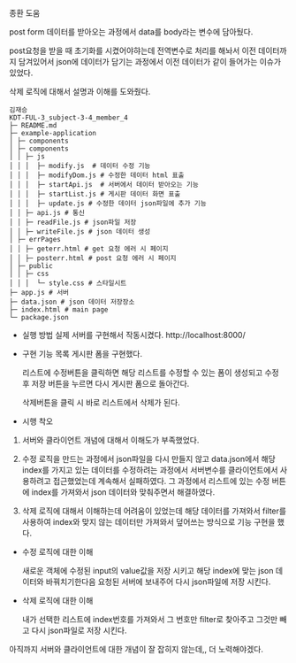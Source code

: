 종환 도움

post form 데이터를 받아오는 과정에서 data를 body라는 변수에 담아뒀다.

post요청을 받을 때 초기화를 시켰어야햐는데 전역변수로 처리를 해놔서 이전 데이터까지 담겨있어서 json에 데이터가 담기는 과정에서 이전 데이터가 같이 들어가는 이슈가 있었다.

삭제 로직에 대해서 설명과 이해를 도와줬다.

```
김재승
KDT-FUL-3_subject-3-4_member_4
├─ README.md
├─ example-application
│ ├─ components
│ ├─ components
│ │ ├─ js
│ │ │  ├─ modify.js  # 데이터 수정 기능
│ │ │  ├─ modifyDom.js # 수정한 데이터 html 표출
│ │ │  ├─ startApi.js  # 서버에서 데이터 받아오는 기능
│ │ │  ├─ startList.js # 게시판 데이터 화면 표출
│ │ │  ├─ update.js # 수정한 데이터 json파일에 추가 기능
│ │ ├─ api.js # 통신
│ │ ├─ readFile.js # json파일 저장
│ │ ├─ writeFile.js # json 데이터 생성
│ ├─ errPages
│ │ ├─ geterr.html # get 요청 에러 시 페이지
│ │ ├─ posterr.html # post 요청 에러 시 페이지
│ ├─ public
│ │ ├─ css
│ │ │  └─ style.css # 스타일시트
├─ app.js # 서버
├─ data.json # json 데이터 저장장소
├─ index.html # main page
└─ package.json
```

-   실행 방법
    실제 서버를 구현해서 작동시켰다.
    http://localhost:8000/

-   구현 기능 목록
    게시판 폼을 구현했다.

    리스트에 수정버튼을 클릭하면 해당 리스트를 수정할 수 있는 폼이 생성되고 수정 후 저장 버튼을 누르면 다시 게시판 폼으로 돌아간다.

    삭제버튼을 클릭 시 바로 리스트에서 삭제가 된다.

-   시행 착오

1. 서버와 클라이언트 개념에 대해서 이해도가 부족했었다.

2. 수정 로직을 만드는 과정에서 json파일을 다시 만들지 않고 data.json에서 해당 index를 가지고 있는 데이터를 수정하려는 과정에서 서버변수를 클라이언트에서 사용하려고 접근했었는데 계속해서 실패하였다.
   그 과정에서 리스트에 있는 수정 버튼에 index를 가져와서 json 데이터와 맞춰주면서 해결하였다.

3. 삭제 로직에 대해서 이해하는데 어려움이 있었는데 해당 데이터를 가져와서 filter를 사용하여 index와 맞지 않는 데이터만 가져와서 덮어쓰는 방식으로 기능 구현을 했다.

-   수정 로직에 대한 이해

    새로운 객체에 수정된 input의 value값을 저장 시키고 해당 index에 맞는 json 데이터와 바꿔치기한다음 요청된 서버에 보내주어 다시 json파일에 저장 시킨다.

-   삭제 로직에 대한 이해

    내가 선택한 리스트에 index번호를 가져와서 그 번호만 filter로 찾아주고 그것만 빼고 다시 json파일로 저장 시킨다.

아직까지 서버와 클라이언트에 대한 개념이 잘 잡히지 않는데,, 더 노력해야겠다.
